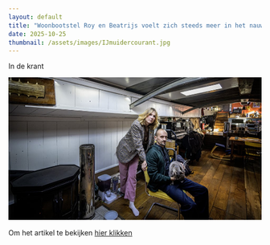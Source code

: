 ```yaml
---
layout: default
title: "Woonbootstel Roy en Beatrijs voelt zich steeds meer in het nauw gedreven door de overheid: ’Het is alsof ze ons psychisch willen breken’"
date: 2025-10-25
thumbnail: /assets/images/IJmuidercourant.jpg
---
```


In de krant

![Alt-tekst](https://github.com/Klikblitser/VBBSKW/blob/main/assets/images/IJmuidercourant.jpg?raw=true)


Om het artikel te bekijken [hier klikken](https://archive.is/gteOs)
